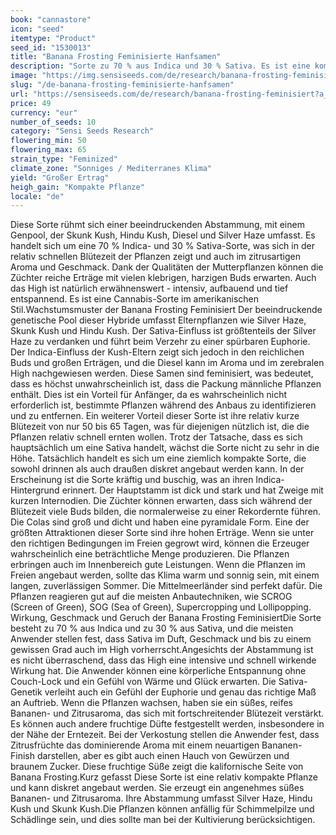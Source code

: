 ```yaml
---
book: "cannastore"
icon: "seed"
itemtype: "Product"
seed_id: "1530013"
title: "Banana Frosting Feminisierte Hanfsamen"
description: "Sorte zu 70 % aus Indica und 30 % Sativa. Es ist eine kompakte Pflanze, mit einer relativ schnellen Blütezeit. Entspannendes und euphorisches High."
image: "https://img.sensiseeds.com/de/research/banana-frosting-feminisiert-image.png"
slug: "/de-banana-frosting-feminisierte-hanfsamen"
url: "https://sensiseeds.com/de/research/banana-frosting-feminisiert?a_aid=cannastore"
price: 49
currency: "eur"
number_of_seeds: 10
category: "Sensi Seeds Research"
flowering_min: 50
flowering_max: 65
strain_type: "Feminized"
climate_zone: "Sonniges / Mediterranes Klima"
yield: "Großer Ertrag"
heigh_gain: "Kompakte Pflanze"
locale: "de"
---
```

Diese Sorte rühmt sich einer beeindruckenden Abstammung, mit einem Genpool, der Skunk Kush, Hindu Kush, Diesel und Silver Haze umfasst. Es handelt sich um eine 70 % Indica- und 30 % Sativa-Sorte, was sich in der relativ schnellen Blütezeit der Pflanzen zeigt und auch im zitrusartigen Aroma und Geschmack. Dank der Qualitäten der Mutterpflanzen können die Züchter reiche Erträge mit vielen klebrigen, harzigen Buds erwarten. Auch das High ist natürlich erwähnenswert - intensiv, aufbauend und tief entspannend. Es ist eine Cannabis-Sorte im amerikanischen Stil.Wachstumsmuster der Banana Frosting Feminisiert Der beeindruckende genetische Pool dieser Hybride umfasst Elternpflanzen wie Silver Haze, Skunk Kush und Hindu Kush. Der Sativa-Einfluss ist größtenteils der Silver Haze zu verdanken und führt beim Verzehr zu einer spürbaren Euphorie. Der Indica-Einfluss der Kush-Eltern zeigt sich jedoch in den reichlichen Buds und großen Erträgen, und die Diesel kann im Aroma und im zerebralen High nachgewiesen werden. Diese Samen sind feminisiert, was bedeutet, dass es höchst unwahrscheinlich ist, dass die Packung männliche Pflanzen enthält. Dies ist ein Vorteil für Anfänger, da es wahrscheinlich nicht erforderlich ist, bestimmte Pflanzen während des Anbaus zu identifizieren und zu entfernen. Ein weiterer Vorteil dieser Sorte ist ihre relativ kurze Blütezeit von nur 50 bis 65 Tagen, was für diejenigen nützlich ist, die die Pflanzen relativ schnell ernten wollen. Trotz der Tatsache, dass es sich hauptsächlich um eine Sativa handelt, wächst die Sorte nicht zu sehr in die Höhe. Tatsächlich handelt es sich um eine ziemlich kompakte Sorte, die sowohl drinnen als auch draußen diskret angebaut werden kann. In der Erscheinung ist die Sorte kräftig und buschig, was an ihren Indica-Hintergrund erinnert. Der Hauptstamm ist dick und stark und hat Zweige mit kurzen Internodien. Die Züchter können erwarten, dass sich während der Blütezeit viele Buds bilden, die normalerweise zu einer Rekordernte führen. Die Colas sind groß und dicht und haben eine pyramidale Form. Eine der größten Attraktionen dieser Sorte sind ihre hohen Erträge. Wenn sie unter den richtigen Bedingungen im Freien gegrowt wird, können die Erzeuger wahrscheinlich eine beträchtliche Menge produzieren. Die Pflanzen erbringen auch im Innenbereich gute Leistungen. Wenn die Pflanzen im Freien angebaut werden, sollte das Klima warm und sonnig sein, mit einem langen, zuverlässigen Sommer. Die Mittelmeerländer sind perfekt dafür. Die Pflanzen reagieren gut auf die meisten Anbautechniken, wie SCROG (Screen of Green), SOG (Sea of Green), Supercropping und Lollipopping. Wirkung, Geschmack und Geruch der Banana Frosting FeminisiertDie Sorte besteht zu 70 % aus Indica und zu 30 % aus Sativa, und die meisten Anwender stellen fest, dass Sativa im Duft, Geschmack und bis zu einem gewissen Grad auch im High vorherrscht.Angesichts der Abstammung ist es nicht überraschend, dass das High eine intensive und schnell wirkende Wirkung hat. Die Anwender können eine körperliche Entspannung ohne Couch-Lock und ein Gefühl von Wärme und Glück erwarten. Die Sativa-Genetik verleiht auch ein Gefühl der Euphorie und genau das richtige Maß an Auftrieb. Wenn die Pflanzen wachsen, haben sie ein süßes, reifes Bananen- und Zitrusaroma, das sich mit fortschreitender Blütezeit verstärkt. Es können auch andere fruchtige Düfte festgestellt werden, insbesondere in der Nähe der Erntezeit. Bei der Verkostung stellen die Anwender fest, dass Zitrusfrüchte das dominierende Aroma mit einem neuartigen Bananen-Finish darstellen, aber es gibt auch einen Hauch von Gewürzen und braunem Zucker. Diese fruchtige Süße zeigt die kalifornische Seite von Banana Frosting.Kurz gefasst Diese Sorte ist eine relativ kompakte Pflanze und kann diskret angebaut werden. Sie erzeugt ein angenehmes süßes Bananen- und Zitrusaroma. Ihre Abstammung umfasst Silver Haze, Hindu Kush und Skunk Kush.Die Pflanzen können anfällig für Schimmelpilze und Schädlinge sein, und dies sollte man bei der Kultivierung berücksichtigen.
